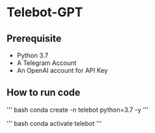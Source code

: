 # Telebot-GPT

## Prerequisite

- Python 3.7
- A Telegram Account
- An OpenAI account for API Key

## How to run code

'''
  bash
conda create -n telebot python=3.7 -y
'''

'''
  bash
conda activate telebot
'''